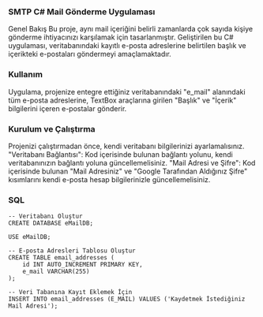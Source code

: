 ### SMTP C# Mail Gönderme Uygulaması
Genel Bakış
Bu proje, aynı mail içeriğini belirli zamanlarda çok sayıda kişiye gönderme ihtiyacınızı karşılamak için tasarlanmıştır. Geliştirilen bu C# uygulaması, veritabanındaki kayıtlı e-posta adreslerine belirtilen başlık ve içerikteki e-postaları göndermeyi amaçlamaktadır.

### Kullanım
Uygulama, projenize entegre ettiğiniz veritabanındaki "e_mail" alanındaki tüm e-posta adreslerine, TextBox araçlarına girilen "Başlık" ve "İçerik" bilgilerini içeren e-postalar gönderir.

### Kurulum ve Çalıştırma
Projenizi çalıştırmadan önce, kendi veritabanı bilgilerinizi ayarlamalısınız.
"Veritabanı Bağlantısı": Kod içerisinde bulunan bağlantı yolunu, kendi veritabanınızın bağlantı yoluna güncellemelisiniz.
"Mail Adresi ve Şifre": Kod içerisinde bulunan "Mail Adresiniz" ve "Google Tarafından Aldığınız Şifre" kısımlarını kendi e-posta hesap bilgilerinizle güncellemelisiniz.

### SQL
```
-- Veritabanı Oluştur
CREATE DATABASE eMailDB;

USE eMailDB;

-- E-posta Adresleri Tablosu Oluştur
CREATE TABLE email_addresses (
    id INT AUTO_INCREMENT PRIMARY KEY,
    e_mail VARCHAR(255)
);

-- Veri Tabanına Kayıt Eklemek İçin
INSERT INTO email_addresses (E_MAIL) VALUES ('Kaydetmek İstediğiniz Mail Adresi');
```
